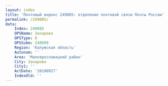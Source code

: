 ```yaml
---
layout: index
title: 'Почтовый индекс 249085: отделение почтовой связи Почты России'
permalink: /249085/
data:
    Index: 249085
    OPSName: Захарово
    OPSType: О
    OPSSubm: 248099
    Region: 'Калужская область'
    Autonom: ''
    Area: 'Малоярославецкий район'
    City: Захарово
    City1: ''
    ActDate: '20100927'
    IndexOld: ''
---
```

